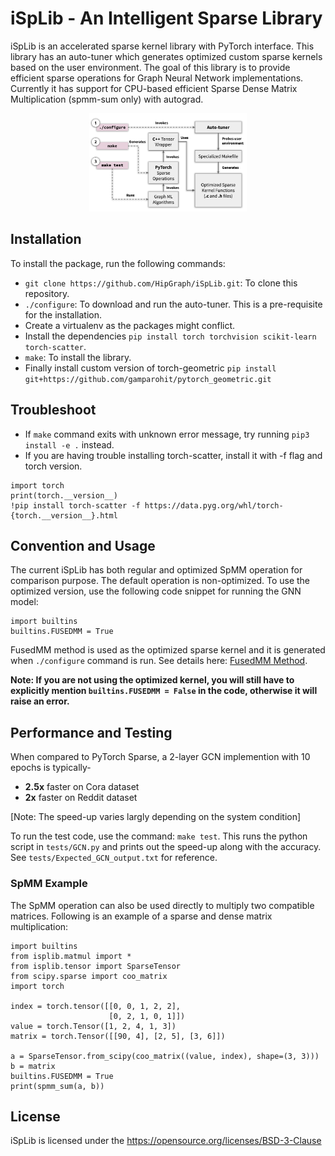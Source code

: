 # iSpLib - An Intelligent Sparse Library


iSpLib is an accelerated sparse kernel library with PyTorch interface. This library has an auto-tuner which generates optimized custom sparse kernels based on the user environment. The goal of this library is to provide efficient sparse operations for Graph Neural Network implementations. Currently it has support for CPU-based efficient Sparse Dense Matrix Multiplication (spmm-sum only) with autograd.

<p align="center"><img src="fusedmm-workflow.png" alt="iSpLib Workflow" width="50%"/></p>

## Installation

To install the package, run the following commands:

- `git clone https://github.com/HipGraph/iSpLib.git`: To clone this repository.
- `./configure`: To download and run the auto-tuner. This is a pre-requisite for the installation.
- Create a virtualenv as the packages might conflict.
- Install the dependencies `pip install torch torchvision scikit-learn torch-scatter`.
- `make`: To install the library.
- Finally install custom version of torch-geometric `pip install git+https://github.com/gamparohit/pytorch_geometric.git`

## Troubleshoot

- If `make` command exits with unknown error message, try running `pip3 install -e .` instead.
- If you are having trouble installing torch-scatter, install it with -f flag and torch version. 

```
import torch
print(torch.__version__)
!pip install torch-scatter -f https://data.pyg.org/whl/torch-{torch.__version__}.html
```

## Convention and Usage

The current iSpLib has both regular and optimized SpMM operation for comparison purpose. The default operation is non-optimized. To use the optimized version, use the following code snippet for running the GNN model:

```
import builtins
builtins.FUSEDMM = True
```

FusedMM method is used as the optimized sparse kernel and it is generated when `./configure` command is run. See details here: [FusedMM Method](https://arxiv.org/abs/2011.06391).

**Note: If you are not using the optimized kernel, you will still have to explicitly mention `builtins.FUSEDMM = False` in the code, otherwise it will raise an error.**

## Performance and Testing

When compared to PyTorch Sparse, a 2-layer GCN implemention with 10 epochs is typically-

- **2.5x** faster on Cora dataset
- **2x** faster on Reddit dataset

[Note: The speed-up varies largly depending on the system condition]

To run the test code, use the command: `make test`. This runs the python script in `tests/GCN.py` and prints out the speed-up along with the accuracy. See `tests/Expected_GCN_output.txt` for reference.

### SpMM Example

The SpMM operation can also be used directly to multiply two compatible matrices. Following is an example of a sparse and dense matrix multiplication:

```
import builtins
from isplib.matmul import *
from isplib.tensor import SparseTensor
from scipy.sparse import coo_matrix
import torch 

index = torch.tensor([[0, 0, 1, 2, 2],
                      [0, 2, 1, 0, 1]])
value = torch.Tensor([1, 2, 4, 1, 3])
matrix = torch.Tensor([[90, 4], [2, 5], [3, 6]])

a = SparseTensor.from_scipy(coo_matrix((value, index), shape=(3, 3)))
b = matrix
builtins.FUSEDMM = True
print(spmm_sum(a, b))
```


## License
iSpLib is licensed under the https://opensource.org/licenses/BSD-3-Clause
